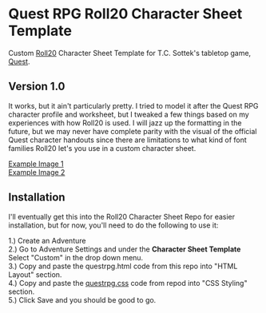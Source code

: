 # Quest RPG Roll20 Character Sheet Template
Custom <a href="https://roll20.net/">Roll20</a> Character Sheet Template for T.C. Sottek's tabletop game, <a href="https://www.adventure.game/">Quest</a>.

## Version 1.0

It works, but it ain't particularly pretty. I tried to model it after the Quest RPG character profile and worksheet, but I tweaked a few things based on my experiences with how Roll20 is used. I will jazz up the formatting in the future, but we may never have complete parity with the visual of the official Quest character handouts since there are limitations to what kind of font families Roll20 let's you use in a custom character sheet.

<a href="https://raw.githubusercontent.com/asimone/questrpg-roll20-character-sheet-template/master/Character%20Sheet%20Example%201.PNG">Example Image 1</a> <br/>
<a href="https://raw.githubusercontent.com/asimone/questrpg-roll20-character-sheet-template/master/Character%20Sheet%20Example%202.PNG">Example Image 2</a>


## Installation 

I'll eventually get this into the Roll20 Character Sheet Repo for easier installation, but for now, you'll need to do the following to use it:

1.) Create an Adventure <br/>
2.) Go to Adventure Settings and under the **Character Sheet Template** Select "Custom" in the drop down menu. <br/>
3.) Copy and paste the <a hred="https://github.com/asimone/questrpg-roll20-character-sheet-template/blob/master/questrpg.html">questrpg.html</a> code from this repo into "HTML Layout" section. <br/>
4.) Copy and paste the <a href="https://github.com/asimone/questrpg-roll20-character-sheet-template/blob/master/questrpg.css">questrpg.css</a> code from repod into "CSS Styling" section. <br/>
5.) Click Save and you should be good to go. <br/>

